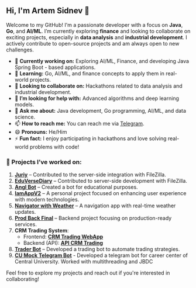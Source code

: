## Hi, I'm Artem Sidnev 👋

Welcome to my GitHub! I'm a passionate developer with a focus on **Java**, **Go**, and **AI/ML**. I’m currently exploring **finance** and looking to collaborate on exciting projects, especially in **data analysis** and **industrial development**. I actively contribute to open-source projects and am always open to new challenges.

- 🔭 **Currently working on:** Exploring AI/ML, Finance, and developing Java Spring Boot - based applications.
- 🌱 **Learning:** Go, AI/ML, and finance concepts to apply them in real-world projects.
- 👯 **Looking to collaborate on:** Hackathons related to data analysis and industrial development.
- 🤔 **I’m looking for help with:** Advanced algorithms and deep learning models.
- 💬 **Ask me about:** Java development, Go programming, AI/ML, and data science.
- 📫 **How to reach me:** You can reach me via [Telegram](https://t.me/sidnevart).
- 😄 **Pronouns:** He/Him
- ⚡ **Fun fact:** I enjoy participating in hackathons and love solving real-world problems with code!

### 🚀 Projects I’ve worked on:
1. [**Juriy**](https://github.com/arklual/juriy) – Contributed to the server-side integration with FileZilla.
2. [**EduVerseDiary**](https://github.com/arklual/EduVerseDiary) – Contributed to server-side development with FileZilla.
3. [**Angl Bot**](https://github.com/arklual/angl_bot) – Created a bot for educational purposes.
4. [**IamAppV2**](https://github.com/artemka-web3/IamAppV2) – A personal project focused on enhancing user experience with modern technologies.
5. [**Navigator with Weather**](https://github.com/artemka-web3/navigator_with_weather) – A navigation app with real-time weather updates.
6. [**Prod Back Final**](https://github.com/artemka-web3/prod_back_final) – Backend project focusing on production-ready services.
7. **CRM Trading System**:
   - Frontend: [**CRM Trading WebApp**](https://github.com/artemka-web3/crm_trading_webapp)
   - Backend (API): [**API CRM Trading**](https://github.com/artemka-web3/api_crm_trading)
8. [**Trader Bot**](https://github.com/artemka-web3/trader_bot) – Developed a trading bot to automate trading strategies.
9. [**CU Mock Telegram Bot**](https://github.com/Txpho0n/prump_2.0/tree/dev) - Developed a telegram bot for career center of Central University. Worked with multithreading and JBDC

Feel free to explore my projects and reach out if you're interested in collaborating!
